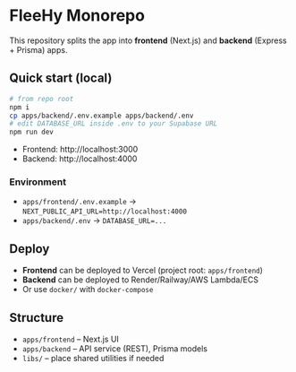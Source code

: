 
# FleeHy Monorepo

This repository splits the app into **frontend** (Next.js) and **backend** (Express + Prisma) apps.

## Quick start (local)

```bash
# from repo root
npm i
cp apps/backend/.env.example apps/backend/.env
# edit DATABASE_URL inside .env to your Supabase URL
npm run dev
```
- Frontend: http://localhost:3000
- Backend:  http://localhost:4000

### Environment
- `apps/frontend/.env.example` -> `NEXT_PUBLIC_API_URL=http://localhost:4000`
- `apps/backend/.env` -> `DATABASE_URL=...`

## Deploy
- **Frontend** can be deployed to Vercel (project root: `apps/frontend`)
- **Backend** can be deployed to Render/Railway/AWS Lambda/ECS
- Or use `docker/` with `docker-compose`

## Structure
- `apps/frontend` – Next.js UI
- `apps/backend` – API service (REST), Prisma models
- `libs/` – place shared utilities if needed
